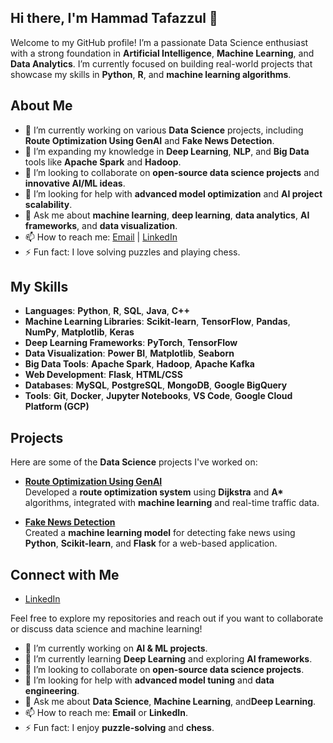 ## Hi there, I'm Hammad Tafazzul 👋

Welcome to my GitHub profile! I’m a passionate Data Science enthusiast with a strong foundation in **Artificial Intelligence**, **Machine Learning**, and **Data Analytics**. I’m currently focused on building real-world projects that showcase my skills in **Python**, **R**, and **machine learning algorithms**.

## About Me

- 🔭 I’m currently working on various **Data Science** projects, including **Route Optimization Using GenAI** and **Fake News Detection**.
- 🌱 I’m expanding my knowledge in **Deep Learning**, **NLP**, and **Big Data** tools like **Apache Spark** and **Hadoop**.
- 👯 I’m looking to collaborate on **open-source data science projects** and **innovative AI/ML ideas**.
- 🤔 I’m looking for help with **advanced model optimization** and **AI project scalability**.
- 💬 Ask me about **machine learning**, **deep learning**, **data analytics**, **AI frameworks**, and **data visualization**.
- 📫 How to reach me: [Email](mailto:hammad.tafazzul1@gmail.com) | [LinkedIn](https://www.linkedin.com/in/hammadtafazzul/)
- ⚡ Fun fact: I love solving puzzles and playing chess.

## My Skills

- **Languages**: **Python**, **R**, **SQL**, **Java**, **C++**
- **Machine Learning Libraries**: **Scikit-learn**, **TensorFlow**, **Pandas**, **NumPy**, **Matplotlib**, **Keras**
- **Deep Learning Frameworks**: **PyTorch**, **TensorFlow**
- **Data Visualization**: **Power BI**, **Matplotlib**, **Seaborn**
- **Big Data Tools**: **Apache Spark**, **Hadoop**, **Apache Kafka**
- **Web Development**: **Flask**, **HTML/CSS**
- **Databases**: **MySQL**, **PostgreSQL**, **MongoDB**, **Google BigQuery**
- **Tools**: **Git**, **Docker**, **Jupyter Notebooks**, **VS Code**, **Google Cloud Platform (GCP)**

## Projects

Here are some of the **Data Science** projects I've worked on:

- **[Route Optimization Using GenAI](https://github.com/HammadTafazzul/Transportation-Route-Optimization-Using-Gen-Ai)**  
  Developed a **route optimization system** using **Dijkstra** and **A\*** algorithms, integrated with **machine learning** and real-time traffic data.

- **[Fake News Detection](https://github.com/HammadTafazzul/Transportation-Route-Optimization-Using-Gen-Ai)**  
  Created a **machine learning model** for detecting fake news using **Python**, **Scikit-learn**, and **Flask** for a web-based application.

## Connect with Me

- [LinkedIn](https://www.linkedin.com/in/hammadtafazzul/)

Feel free to explore my repositories and reach out if you want to collaborate or discuss data science and machine learning!

- 🔭 I’m currently working on **AI & ML projects**.
- 🌱 I’m currently learning **Deep Learning** and exploring **AI frameworks**.
- 👯 I’m looking to collaborate on **open-source data science projects**.
- 🤔 I’m looking for help with **advanced model tuning** and **data engineering**.
- 💬 Ask me about **Data Science**, **Machine Learning**, and**Deep Learning**.
- 📫 How to reach me: **Email** or **LinkedIn**.
- ⚡ Fun fact: I enjoy **puzzle-solving** and **chess**.

